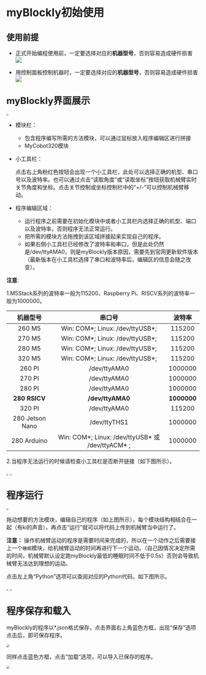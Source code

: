 # myBlockly初始使用

## 使用前提

- 正式开始编程使用前，一定要选择对应的**机器型号**，否则容易造成硬件损害
![](../../../../resource\3-FunctionsAndApplications\6.developmentGuide\myBlocklyAndUlFlow\init-use/before_use.png)

- 用控制面板控制机器时，一定要选择对应的**机器型号**，否则容易造成硬件损害
![](../../../../resource\3-FunctionsAndApplications\6.developmentGuide\myBlocklyAndUlFlow\init-use/before_use_1.png)

## **<font size=5>myBlockly界面展示</font>**

<img src="../../../../resource\3-FunctionsAndApplications\6.developmentGuide\myBlocklyAndUlFlow\init-use/界面展示.jpg" style="zoom: 33%;" />

- 模块栏：

  * 包含程序编写所需的方法模块，可以通过鼠标放入程序编辑区进行拼接
  * MyCobot320模块

- 小工具栏：

  点击右上角粉红色按钮会出现一个小工具栏，此处可以选择正确的机型、串口号以及波特率。也可以通过点击“读取角度”或“读取坐标”按钮获取机械臂实时关节角度和坐标。点击关节控制或坐标控制栏中的“+/-”可以控制机械臂移动。

- 程序编辑区域：

  * 运行程序之前需要在初始化模块中或者小工具栏内选择正确的机型、端口以及波特率，否则程序无法正常运行。
  * 把所需的模块方法拖拽到该区域拼接起来实现自己的程序。
  * 如果右侧小工具栏已经修改了波特率和串口，但是此处仍然是/dev/ttyAMA0，则是myBlockly版本原因，需要先到官网更新软件版本（最新版本在小工具栏选择了串口和波特率后，编辑区的信息会随之改变）。

**注意**:

1.M5Stack系列的波特率一般为115200，Raspberry Pi、RISCV系列的波特率一般为1000000。

| 机器型号 | 串口号 | 波特率 |
|:---------:| :--------:|:--------:|
|260 M5| Win: COM*; Linux: /dev/ttyUSB*;|115200|
|270 M5| Win: COM*; Linux: /dev/ttyUSB*;|115200|
|280 M5| Win: COM*; Linux: /dev/ttyUSB*;|115200|
|320 M5| Win: COM*; Linux: /dev/ttyUSB*;|115200|
|260 PI|  /dev/ttyAMA0|1000000|
|270 PI|  /dev/ttyAMA0|1000000|
|280 PI| /dev/ttyAMA0 |1000000|
|**280 RSICV**| **/dev/ttyAMA0** |**1000000**|
|320 PI|  /dev/ttyAMA0|115200|
|280 Jetson Nano|  /dev/ttyTHS1|1000000|
|280 Arduino| Win: COM*; Linux: /dev/ttyUSB* 或 /dev/ttyACM* ;|1000000|

2.当程序无法运行的时候请检查小工具栏是否断开链接（如下图所示）。

  <img src="../../../../resource\3-FunctionsAndApplications\6.developmentGuide\myBlocklyAndUlFlow\init-use/小工具栏1.jpg" style="zoom: 33%;" />

  <img src="../../../../resource\3-FunctionsAndApplications\6.developmentGuide\myBlocklyAndUlFlow\init-use/小工具栏2.jpg" style="zoom: 33%;" />


## **<font size=5>程序运行</font>**

<img src="../../../../resource\3-FunctionsAndApplications\6.developmentGuide\myBlocklyAndUlFlow\init-use/程序运行.jpg" style="zoom: 33%;" />

拖动想要的方法模块，编辑自己的程序（如上图所示），每个模块结构相结合在一起（有ki的声音），再点击“运行”就可以将代码上传到机械臂当中运行了。

**注意：** 操作机械臂运动的程序是需要时间来完成的，所以在一个动作之后需要接上一个`睡眠`模块，给机械臂运动的时间再进行下一个运动。（自己因情况决定所需的时间，机械臂默认设定跑myBlockly最低的睡眠时间不低于0.5s）否则会导致机械臂无法达到理想的运动。

点击左上角“Python”选项可以查阅对应的Python代码，如下图所示。

<img src="../../../../resource\3-FunctionsAndApplications\6.developmentGuide\myBlocklyAndUlFlow\init-use/python代码1.jpg" style="zoom: 33%;" />

<img src="../../../../resource\3-FunctionsAndApplications\6.developmentGuide\myBlocklyAndUlFlow\init-use/python代码2.jpg" style="zoom: 33%;" />



## **<font size=5>程序保存和载入</font>**

myBlockly的程序以*.json格式保存，点击界面右上角蓝色方框，出现“保存”选项点击后，即可保存程序。

<img src="../../../../resource\3-FunctionsAndApplications\6.developmentGuide\myBlocklyAndUlFlow\init-use/保存程序.jpg" style="zoom: 50%;" />

同样点击蓝色方框，点击”加载“选项，可以导入已保存的程序。

<img src="../../../../resource\3-FunctionsAndApplications\6.developmentGuide\myBlocklyAndUlFlow\init-use/载入程序.jpg" style="zoom: 50%;" />
